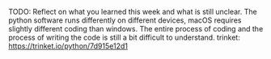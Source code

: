 TODO: Reflect on what you learned this week and what is still unclear.
The python software runs differently on different devices, macOS requires slightly different coding than windows. 
The entire process of coding and the process of writing the code is still a bit difficult to understand.
trinket: https://trinket.io/python/7d915e12d1 